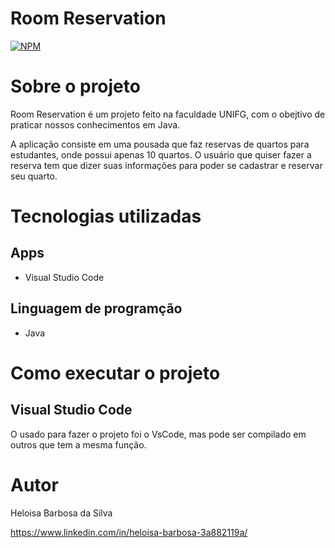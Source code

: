 # Room Reservation
[![NPM](https://img.shields.io/npm/l/react)](https://github.com/heloisabbarbosa/Room-Reservation/blob/main/LICENCE)

# Sobre o projeto

Room Reservation é um projeto feito na faculdade UNIFG, com o obejtivo de praticar nossos conhecimentos em Java.

A aplicação consiste em uma pousada que faz reservas de quartos para estudantes, onde possui apenas 10 quartos. O usuário que quiser fazer a reserva tem que dizer
suas informações para poder se cadastrar e reservar seu quarto.

# Tecnologias utilizadas
## Apps
- Visual Studio Code

## Linguagem de programção
- Java

# Como executar o projeto

## Visual Studio Code
O usado para fazer o projeto foi o VsCode, mas pode ser compilado em outros que tem a mesma função.

# Autor

Heloisa Barbosa da Silva

https://www.linkedin.com/in/heloisa-barbosa-3a882119a/

